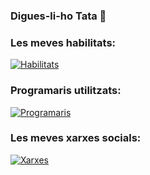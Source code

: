 ### Digues-li-ho Tata 💅

### Les meves habilitats:
[![Habilitats](https://skillicons.dev/icons?i=js,html,css,ps,wordpress,bots)](https://skillicons.dev)

### Programaris utilitzats:
[![Programaris](https://skillicons.dev/icons?i=linux,replit,mongodb,vscode)](https://skillicons.dev)

### Les meves xarxes socials:
[![Xarxes](https://skillicons.dev/icons?i=instagram,github,discord,linkedin,twitter)](https://skillicons.dev)
